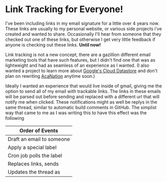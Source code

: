 # Link Tracking for Everyone! 

I've been including links in my email signature for a little over 4 years now. These links are usually to my personal website, or various side projects i've created and wanted to share. Occasionally I'll hear from someone that they checked out one of these links, but otherwise I get very little feedback if anyone is checking out these links. **Until now!**

Link tracking is not a new concept, there are a gazillion different email marketing tools that have such features, but I didn't find one that was as lightweight and had as seamless of an experience as I wanted. (I also wanted a project to learn more about [Google's Cloud Datastore](https://cloud.google.com/datastore/docs/concepts/overview) and don't plan on rewriting [AcaNation](http://acanation.com/) anytime soon.) 

Ideally I wanted an experience that would live inside of gmail, giving me the option to send all of my email with trackable links. The links in these emails will be parsed out before sending and replaced with a different url that will notify me when clicked. These notifications might as well be replys in the same thread, similar to automatic build comments in GitHub. The simplist way that came to me as I was writing this to have this effect was the following

| Order of Events  | 
| ------------- | 
| Draft an email to someone |
| Apply a special label  |
| Cron job polls the label|
| Replaces links, sends|
| Updates the thread as